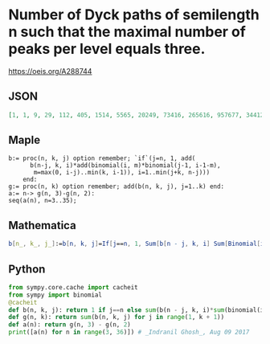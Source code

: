 # Number of Dyck paths of semilength n such that the maximal number of peaks per level equals three\.
https://oeis.org/A288744
## JSON
```JSON
[1, 1, 9, 29, 112, 405, 1514, 5565, 20249, 73416, 265616, 957677, 3441282, 12329838, 44062706, 157105923, 559009643, 1985301783, 7038496811, 24913917722, 88058727525, 310832221932, 1095854282575, 3859201682187, 13576884290502, 47719628447310, 167579774234059]
```
## Maple
```Maple
b:= proc(n, k, j) option remember; `if`(j=n, 1, add(
      b(n-j, k, i)*add(binomial(i, m)*binomial(j-1, i-1-m),
       m=max(0, i-j)..min(k, i-1)), i=1..min(j+k, n-j)))
    end:
g:= proc(n, k) option remember; add(b(n, k, j), j=1..k) end:
a:= n-> g(n, 3)-g(n, 2):
seq(a(n), n=3..35);
```
## Mathematica
```Mathematica
b[n_, k_, j_]:=b[n, k, j]=If[j==n, 1, Sum[b[n - j, k, i] Sum[Binomial[i, m] Binomial[j - 1, i - 1 - m], {m, Max[0, i - j], Min[k, i - 1]}], {i, Min[j + k, n - j]}]]; g[n_, k_]:=Sum[b[n, k, j], {j, k}]; Table[g[n, 3] - g[n, 2], {n, 3, 35}] (* _Indranil Ghosh_, Aug 09 2017 *)
```
## Python
```Python
from sympy.core.cache import cacheit
from sympy import binomial
@cacheit
def b(n, k, j): return 1 if j==n else sum(b(n - j, k, i)*sum(binomial(i, m)*binomial(j - 1, i - 1 - m) for m in range(max(0, i - j), min(k, i - 1) + 1)) for i in range(1, min(j + k, n - j) + 1))
def g(n, k): return sum(b(n, k, j) for j in range(1, k + 1))
def a(n): return g(n, 3) - g(n, 2)
print([a(n) for n in range(3, 36)]) # _Indranil Ghosh_, Aug 09 2017
```

